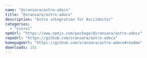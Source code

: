 ```yaml
---
name: "@sransara/astro-adocx"
title: "@sransara/astro-adocx"
description: "Astro integration for Asciidoctor"
categories:
  - "css+ui"
npmUrl: "https://www.npmjs.com/package/@sransara/astro-adocx"
repoUrl: "https://github.com/sransara/astro-adocx"
homepageUrl: "https://github.com/sransara/astro-adocx#readme"
downloads: 151
---
```


